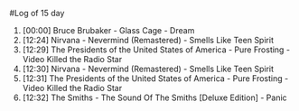 #Log of 15 day

1. [00:00] Bruce Brubaker - Glass Cage - Dream
1. [12:24] Nirvana - Nevermind (Remastered) - Smells Like Teen Spirit
1. [12:29] The Presidents of the United States of America - Pure Frosting - Video Killed the Radio Star
1. [12:30] Nirvana - Nevermind (Remastered) - Smells Like Teen Spirit
1. [12:31] The Presidents of the United States of America - Pure Frosting - Video Killed the Radio Star
1. [12:32] The Smiths - The Sound Of The Smiths [Deluxe Edition] - Panic
